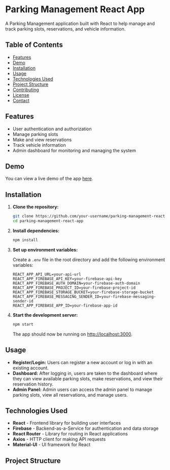 # Parking Management React App

A Parking Management application built with React to help manage and track parking slots, reservations, and vehicle information.

## Table of Contents

- [Features](#features)
- [Demo](#demo)
- [Installation](#installation)
- [Usage](#usage)
- [Technologies Used](#technologies-used)
- [Project Structure](#project-structure)
- [Contributing](#contributing)
- [License](#license)
- [Contact](#contact)

## Features

- User authentication and authorization
- Manage parking slots
- Make and view reservations
- Track vehicle information
- Admin dashboard for monitoring and managing the system

## Demo

You can view a live demo of the app [here](https://your-demo-link.com).

## Installation

1. **Clone the repository:**

   ```bash
   git clone https://github.com/your-username/parking-management-react-app.git
   cd parking-management-react-app
   ```

2. **Install dependencies:**

   ```bash
   npm install
   ```

3. **Set up environment variables:**

   Create a `.env` file in the root directory and add the following environment variables:

   ```env
   REACT_APP_API_URL=your-api-url
   REACT_APP_FIREBASE_API_KEY=your-firebase-api-key
   REACT_APP_FIREBASE_AUTH_DOMAIN=your-firebase-auth-domain
   REACT_APP_FIREBASE_PROJECT_ID=your-firebase-project-id
   REACT_APP_FIREBASE_STORAGE_BUCKET=your-firebase-storage-bucket
   REACT_APP_FIREBASE_MESSAGING_SENDER_ID=your-firebase-messaging-sender-id
   REACT_APP_FIREBASE_APP_ID=your-firebase-app-id
   ```

4. **Start the development server:**

   ```bash
   npm start
   ```

   The app should now be running on [http://localhost:3000](http://localhost:3000).

## Usage

- **Register/Login:** Users can register a new account or log in with an existing account.
- **Dashboard:** After logging in, users are taken to the dashboard where they can view available parking slots, make reservations, and view their reservation history.
- **Admin Panel:** Admin users can access the admin panel to manage parking slots, view all reservations, and manage users.

## Technologies Used

- **React** - Frontend library for building user interfaces
- **Firebase** - Backend-as-a-Service for authentication and data storage
- **React Router** - Library for routing in React applications
- **Axios** - HTTP client for making API requests
- **Material-UI** - UI framework for React

## Project Structure
